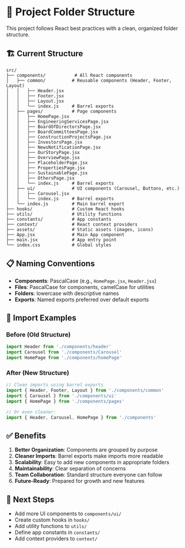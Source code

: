 # 📁 Project Folder Structure

This project follows React best practices with a clean, organized folder structure.

## 🏗️ Current Structure

```
src/
├── components/           # All React components
│   ├── common/          # Reusable components (Header, Footer, Layout)
│   │   ├── Header.jsx
│   │   ├── Footer.jsx
│   │   ├── Layout.jsx
│   │   └── index.js     # Barrel exports
│   ├── pages/           # Page components
│   │   ├── HomePage.jsx
│   │   ├── EngineeringServicesPage.jsx
│   │   ├── BoardOfDirectorsPage.jsx
│   │   ├── BoardCommitteesPage.jsx
│   │   ├── ConstructionProjectsPage.jsx
│   │   ├── InvestorsPage.jsx
│   │   ├── NewsNotificationPage.jsx
│   │   ├── OurStoryPage.jsx
│   │   ├── OverviewPage.jsx
│   │   ├── PlaceholderPage.jsx
│   │   ├── PropertiesPage.jsx
│   │   ├── SustainablePage.jsx
│   │   ├── OthersPage.jsx
│   │   └── index.js     # Barrel exports
│   ├── ui/              # UI components (Carousel, Buttons, etc.)
│   │   ├── Carousel.jsx
│   │   └── index.js     # Barrel exports
│   └── index.js         # Main barrel export
├── hooks/               # Custom React hooks
├── utils/               # Utility functions
├── constants/           # App constants
├── context/             # React context providers
├── assets/              # Static assets (images, icons)
├── App.jsx              # Main App component
├── main.jsx             # App entry point
└── index.css            # Global styles
```

## 📋 Naming Conventions

- **Components**: PascalCase (e.g., `HomePage.jsx`, `Header.jsx`)
- **Files**: PascalCase for components, camelCase for utilities
- **Folders**: lowercase with descriptive names
- **Exports**: Named exports preferred over default exports

## 🔗 Import Examples

### Before (Old Structure)
```javascript
import Header from './components/header'
import Carousel from './components/Carousel'
import HomePage from './components/homePage'
```

### After (New Structure)
```javascript
// Clean imports using barrel exports
import { Header, Footer, Layout } from './components/common'
import { Carousel } from './components/ui'
import { HomePage } from './components/pages'

// Or even cleaner:
import { Header, Carousel, HomePage } from './components'
```

## ✅ Benefits

1. **Better Organization**: Components are grouped by purpose
2. **Cleaner Imports**: Barrel exports make imports more readable
3. **Scalability**: Easy to add new components in appropriate folders
4. **Maintainability**: Clear separation of concerns
5. **Team Collaboration**: Standard structure everyone can follow
6. **Future-Ready**: Prepared for growth and new features

## 🚀 Next Steps

- Add more UI components to `components/ui/`
- Create custom hooks in `hooks/`
- Add utility functions to `utils/`
- Define app constants in `constants/`
- Add context providers to `context/`
